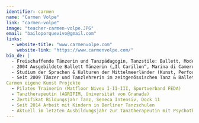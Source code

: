 ```yaml
---
identifier: carmen
name: "Carmen Volpe"
link: "carmen-volpe"
image: "teacher-carmen-volpe.JPG"
email: "bailoporquevivo@gmail.com"
links:
  - website-title: "www.carmenvolpe.com"
    website-link: "https://www.carmenvolpe.com/"
bio_de: |
  - Freischaffende Tänzerin und Tanzpädagogin, Tanzstile: Ballett, Modern, Kreativ- und Kindertanz
  - 2004 Ausgebildete Ballett Tänzerin („Il Carillon“, Marina di Camerota und scuola di danza Antonella Iannone, Salerno)
  - Studium der Sprachen & Kulturen der Mittelmeerländer (Kunst, Performances) an der Universität von Neapel
  - Seit 2009 Tänzer und Tanzlehrerin im zeitgenössischen Tanz & Ballett (Anfänger bis Fortgeschrittene) außerdem choreographiert und performed
Carmen eigene Kunst Projekte
  - Pilates Trainerin (Matfloor Niveu I-II-III, Sportverband FEDA)
  - Tanztherapeutin (AGRIFIM, Universität von Granada)
  - Zertifikat Bildungsjahr Tanz, Seneca Intensiv, Dock 11
  - Seit 2014 Arbeit mit Kindern in Berliner Tanzschulen
  - Aktuell im letzten Ausbildungsjahr zur Tanztherapeutin mit Psychotherapie an der Akademie Campus Naturalis in Berlin
---
```

